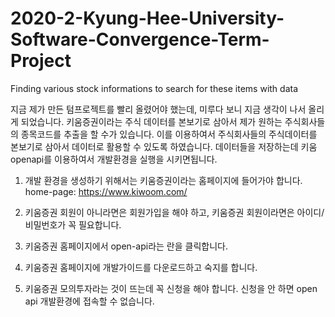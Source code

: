# 2020-2-Kyung-Hee-University-Software-Convergence-Term-Project
Finding various stock informations to search for these items with data 

지금 제가 만든 텀프로젝트를 빨리 올렸어야 했는데, 미루다 보니 지금 생각이 나서 올리게 되었습니다. 키움증권이라는 주식 데이터를 본보기로 삼아서 제가 원하는 주식회사들의 종목코드를 추출을 할 수가 있습니다. 이를 이용하여서 주식회사들의 주식데이터를 본보기로 삼아서 데이터로 활용할 수 있도록 하였습니다. 데이터들을 저장하는데 키움 openapi를 이용하여서 개발환경을 실행을 시키면됩니다. 

1. 개발 환경을 생성하기 위해서는 키움증권이라는 홈페이지에 들어가야 합니다.
home-page: https://www.kiwoom.com/

2. 키움증권 회원이 아니라면은 회원가입을 해야 하고, 키움증권 회원이라면은 아이디/비밀번호가 꼭 필요합니다.

3. 키움증권 홈페이지에서 open-api라는 란을 클릭합니다.

4. 키움증권 홈페이지에 개발가이드를 다운로드하고 숙지를 합니다.

5. 키움증권 모의투자라는 것이 뜨는데 꼭 신청을 해야 합니다. 신청을 안 하면 open api 개발환경에 접속할 수 없습니다.
